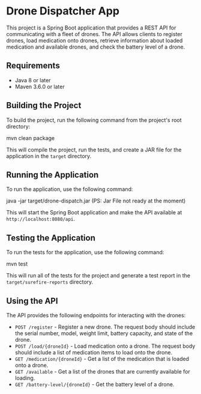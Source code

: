 # Drone Dispatcher App

This project is a Spring Boot application that provides a REST API for communicating with a fleet of drones. The API allows clients to register drones, load medication onto drones, retrieve information about loaded medication and available drones, and check the battery level of a drone.

## Requirements

- Java 8 or later
- Maven 3.6.0 or later

## Building the Project

To build the project, run the following command from the project's root directory:

mvn clean package

This will compile the project, run the tests, and create a JAR file for the application in the `target` directory.

## Running the Application

To run the application, use the following command:

java -jar target/drone-dispatch.jar (PS: Jar File not ready at the moment)

This will start the Spring Boot application and make the API available at `http://localhost:8080/api`.

## Testing the Application

To run the tests for the application, use the following command:

mvn test


This will run all of the tests for the project and generate a test report in the `target/surefire-reports` directory.

## Using the API

The API provides the following endpoints for interacting with the drones:

- `POST /register` - Register a new drone. The request body should include the serial number, model, weight limit, battery capacity, and state of the drone.
- `POST /load/{droneId}` - Load medication onto a drone. The request body should include a list of medication items to load onto the drone.
- `GET /medication/{droneId}` - Get a list of the medication that is loaded onto a drone.
- `GET /available` - Get a list of the drones that are currently available for loading.
- `GET /battery-level/{droneId}` - Get the battery level of a drone.
